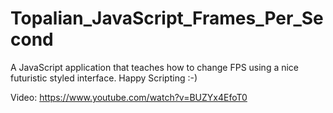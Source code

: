 # Topalian_JavaScript_Frames_Per_Second
A JavaScript application that teaches how to change FPS using a nice futuristic styled interface. Happy Scripting :-)

Video: https://www.youtube.com/watch?v=BUZYx4EfoT0
